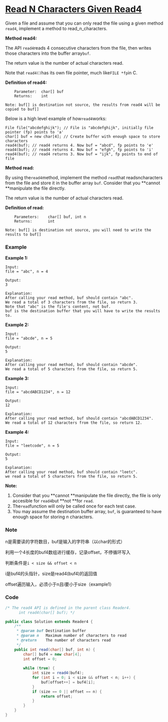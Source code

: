# [Read N Characters Given Read4](https://leetcode.com/problems/read-n-characters-given-read4/description/)

Given a file and assume that you can only read the file using a given method `read4`, implement a method to read\_n\_characters.

**Method read4:**

The API `read4`reads 4 consecutive characters from the file, then writes those characters into the buffer array`buf`.

The return value is the number of actual characters read.

Note that `read4()`has its own file pointer, much like`FILE *fp`in C.

**Definition of read4:**

```
    Parameter:  char[] buf
    Returns:    int

Note: buf[] is destination not source, the results from read4 will be copied to buf[]
```

Below is a high level example of how`read4`works:

```
File file("abcdefghijk"); // File is "abcdefghijk", initially file pointer (fp) points to 'a'
char[] buf = new char[4]; // Create buffer with enough space to store characters
read4(buf); // read4 returns 4. Now buf = "abcd", fp points to 'e'
read4(buf); // read4 returns 4. Now buf = "efgh", fp points to 'i'
read4(buf); // read4 returns 3. Now buf = "ijk", fp points to end of file
```

**Method read:**

By using the`read4`method, implement the method `read`that readsncharacters from the file and store it in the buffer array `buf`. Consider that you **cannot **manipulate the file directly.

The return value is the number of actual characters read.

**Definition of read:**

```
    Parameters:    char[] buf, int n
    Returns:       int

Note: buf[] is destination not source, you will need to write the results to buf[]
```

### **Example**

**Example 1:**

```
Input: 
file = "abc", n = 4

Output: 
3

Explanation:
After calling your read method, buf should contain "abc". 
We read a total of 3 characters from the file, so return 3. 
Note that "abc" is the file's content, not buf. 
buf is the destination buffer that you will have to write the results to.
```

**Example 2:**

```
Input: 
file = "abcde", n = 5

Output: 
5

Explanation: 
After calling your read method, buf should contain "abcde". 
We read a total of 5 characters from the file, so return 5.
```

**Example 3:**

```
Input: 
file = "abcdABCD1234", n = 12

Output: 
12

Explanation: 
After calling your read method, buf should contain "abcdABCD1234". 
We read a total of 12 characters from the file, so return 12.
```

**Example 4:**

```
Input: 
file = "leetcode", n = 5

Output: 
5

Explanation: 
After calling your read method, buf should contain "leetc". 
we read a total of 5 characters from the file, so return 5.
```

**Note:**

1. Consider that you **cannot **manipulate the file directly, the file is only accesible for `read4`but **not **for `read`.
2. The`read`function will only be called once for each test case.
3. You may assume the destination buffer array, `buf`, is guaranteed to have enough space for storing _n_ characters.

### Note

n是需要读的字符数目，buf是输入的字符串（以char的形式）

利用一个4长度的buf4数组进行缓存，记录offset，不停循环写入

判断条件是`i < size && offset < n`

i是buf4的头指针，size是read4\(buf4\)的返回值

offset遍历输入，必须小于n且i要小于size（example1）

### Code

```java
/* The read4 API is defined in the parent class Reader4.
      int read4(char[] buf); */

public class Solution extends Reader4 {
    /**
     * @param buf Destination buffer
     * @param n   Maximum number of characters to read
     * @return    The number of characters read
     */
    public int read(char[] buf, int n) {
        char[] buf4 = new char[4];
        int offset = 0;
        
        while (true) {
            int size = read4(buf4);
            for (int i = 0; i < size && offset < n; i++) {
                buf[offset++] = buf4[i];
            }
            if (size == 0 || offset == n) {
                return offset;
            }
        }
    }
}
```



